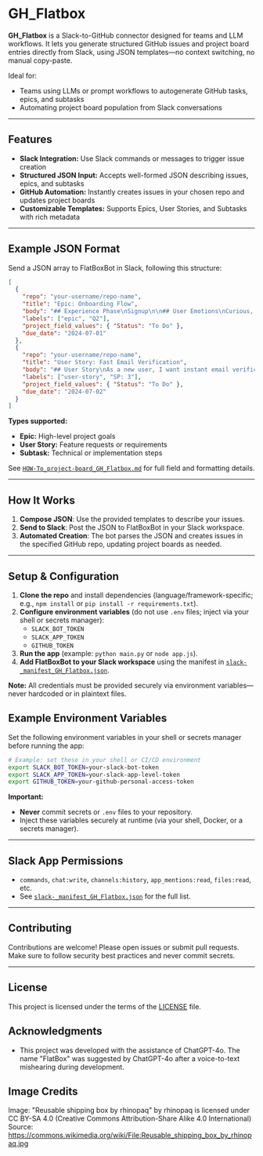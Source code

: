 # GH_Flatbox

**GH_Flatbox** is a Slack-to-GitHub connector designed for teams and LLM workflows. It lets you generate structured GitHub issues and project board entries directly from Slack, using JSON templates—no context switching, no manual copy-paste.

Ideal for:
- Teams using LLMs or prompt workflows to autogenerate GitHub tasks, epics, and subtasks
- Automating project board population from Slack conversations

---

## Features

- **Slack Integration:** Use Slack commands or messages to trigger issue creation
- **Structured JSON Input:** Accepts well-formed JSON describing issues, epics, and subtasks
- **GitHub Automation:** Instantly creates issues in your chosen repo and updates project boards
- **Customizable Templates:** Supports Epics, User Stories, and Subtasks with rich metadata

---

## Example JSON Format

Send a JSON array to FlatBoxBot in Slack, following this structure:

```json
[
  {
    "repo": "your-username/repo-name",
    "title": "Epic: Onboarding Flow",
    "body": "## Experience Phase\nSignup\n\n## User Emotions\nCurious, hopeful\n\n## Pain Points\n- Confusing UI\n- Slow email verification\n\n## Opportunity for Improvement\nStreamline signup and clarify steps.",
    "labels": ["epic", "Q2"],
    "project_field_values": { "Status": "To Do" },
    "due_date": "2024-07-01"
  },
  {
    "repo": "your-username/repo-name",
    "title": "User Story: Fast Email Verification",
    "body": "## User Story\nAs a new user, I want instant email verification so that I can start using the app right away.\n\n## Story Points\n3\n\n## Environment\nWeb\n\n## Related Epic\nEpic: Onboarding Flow",
    "labels": ["user-story", "SP: 3"],
    "project_field_values": { "Status": "To Do" },
    "due_date": "2024-07-02"
  }
]
```

**Types supported:**  
- **Epic:** High-level project goals  
- **User Story:** Feature requests or requirements  
- **Subtask:** Technical or implementation steps

See [`HOW-To_project-board_GH_Flatbox.md`](HOW-To_project-board_GH_Flatbox.md) for full field and formatting details.

---

## How It Works

1. **Compose JSON**: Use the provided templates to describe your issues.
2. **Send to Slack**: Post the JSON to FlatBoxBot in your Slack workspace.
3. **Automated Creation**: The bot parses the JSON and creates issues in the specified GitHub repo, updating project boards as needed.

---

## Setup & Configuration

1. **Clone the repo** and install dependencies (language/framework-specific; e.g., `npm install` or `pip install -r requirements.txt`).
2. **Configure environment variables** (do not use `.env` files; inject via your shell or secrets manager):
    - `SLACK_BOT_TOKEN`
    - `SLACK_APP_TOKEN`
    - `GITHUB_TOKEN`
3. **Run the app** (example: `python main.py` or `node app.js`).
4. **Add FlatBoxBot to your Slack workspace** using the manifest in [`slack-_manifest_GH_Flatbox.json`](slack-_manifest_GH_Flatbox.json).

**Note:** All credentials must be provided securely via environment variables—never hardcoded or in plaintext files.

## Example Environment Variables

Set the following environment variables in your shell or secrets manager before running the app:

```sh
# Example: set these in your shell or CI/CD environment
export SLACK_BOT_TOKEN=your-slack-bot-token
export SLACK_APP_TOKEN=your-slack-app-level-token
export GITHUB_TOKEN=your-github-personal-access-token
```

**Important:**  
- **Never** commit secrets or `.env` files to your repository.  
- Inject these variables securely at runtime (via your shell, Docker, or a secrets manager).

---

## Slack App Permissions

- `commands`, `chat:write`, `channels:history`, `app_mentions:read`, `files:read`, etc.
- See [`slack-_manifest_GH_Flatbox.json`](slack-_manifest_GH_Flatbox.json) for the full list.

---

## Contributing

Contributions are welcome! Please open issues or submit pull requests.  
Make sure to follow security best practices and never commit secrets.

---

## License

This project is licensed under the terms of the [LICENSE](LICENSE) file.

## Acknowledgments

- This project was developed with the assistance of ChatGPT-4o. The name "FlatBox" was suggested by ChatGPT-4o after a voice-to-text mishearing during development.

## Image Credits

Image: "Reusable shipping box by rhinopaq" by rhinopaq is licensed under CC BY-SA 4.0 (Creative Commons Attribution-Share Alike 4.0 International)  
Source: https://commons.wikimedia.org/wiki/File:Reusable_shipping_box_by_rhinopaq.jpg

